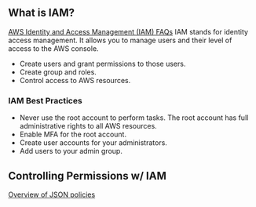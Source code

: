 ## What is IAM?
[AWS Identity and Access Management (IAM) FAQs](https://aws.amazon.com/iam/faqs/)
IAM stands for identity access management. It allows you to manage users and their level of access to the AWS console.
- Create users and grant permissions to those users.
- Create group and roles.
- Control access to AWS resources.

### IAM Best Practices
- Never use the root account to perform tasks. The root account has full administrative rights to all AWS resources.
- Enable MFA for the root account.
- Create user accounts for your administrators.
- Add users to your admin group.

## Controlling Permissions w/ IAM
[Overview of JSON policies](https://docs.aws.amazon.com/IAM/latest/UserGuide/access_policies.html#access_policies-json)
